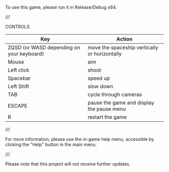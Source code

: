 To use this game, please run it in Release/Debug x64.
	
///

CONTROLS

| Key | Action |
| --- | --- |
| ZQSD (or WASD depending on your keyboard) | move the spaceship vertically or horizontally |
| Mouse | aim |
| Left click | shoot |
| Spacebar | speed up |
| Left Shift | slow down |
| TAB | cycle through cameras |
| ESCAPE | pause the game and display the pause menu |
| R | restart the game |

///

For more information, please use the in-game help menu, accessible by clicking the "Help" button in the main menu.

///

Please note that this project will not receive further updates.
